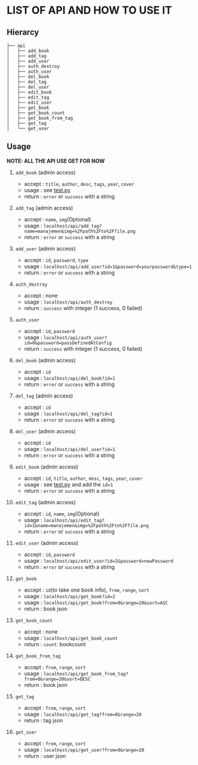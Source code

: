 # LIST OF API AND HOW TO USE IT
## Hierarcy
```
├── api
│   ├── add_book
│   ├── add_tag
│   ├── add_user
│   ├── auth_destroy
│   ├── auth_user
│   ├── del_book
│   ├── del_tag
│   ├── del_user
│   ├── edit_book
│   ├── edit_tag
│   ├── edit_user
│   ├── get_book
│   ├── get_book_count
│   ├── get_book_from_tag
│   ├── get_tag
│   └── get_user
```

## Usage
**NOTE: ALL THE API USE GET FOR NOW**

1. `add_book` (admin access)

    - accept : `title`, `author`, `desc`, `tags`, `year`, `cover`
    - usage  : see [test.py](./test.py)
    - return : `error` or `success` with a string

2. `add_tag` (admin access)

    - accept : `name`, `img`(Optional)
    - usage  : `localhost/api/add_tag?name=manajemen&img=%2Fpath%2Fto%2Ffile.png`
    - return : `error` or `success` with a string

3. `add_user` (admin access)

    - accept : `id`, `password`, `type`
    - usage  : `localhost/api/add_user?id=1&password=yourpassword&type=1`
    - return : `error` or `success` with a string

4. `auth_destroy`

    - accept : none
    - usage  : `localhost/api/auth_destroy`
    - return : `success` with integer (1 success, 0 failed)

5. `auth_user`

    - accept : `id`, `password`
    - usage  : `localhost/api/auth_user?id=0&password=passDefinedAtConfig`
    - return : `success` with integer (1 success, 0 failed)

6. `del_book` (admin access)

    - accept : `id`
    - usage  : `localhost/api/del_book?id=1`
    - return : `error` or `success` with a string

7. `del_tag` (admin access)

    - accept : `id`
    - usage  : `localhost/api/del_tag?id=1`
    - return : `error` or `success` with a string

8. `del_user` (admin access)

    - accept : `id`
    - usage  : `localhost/api/del_user?id=1`
    - return : `error` or `success` with a string


9. `edit_book` (admin access)

    - accept : `id`, `title`, `author`, `desc`, `tags`, `year`, `cover`
    - usage  : see [test.py](./test.py) and add the `id=1`
    - return : `error` or `success` with a string

10. `edit_tag` (admin access)

    - accept : `id`, `name`, `img`(Optional)
    - usage  : `localhost/api/edit_tag?id=1&name=manajemen&img=%2Fpath%2Fto%2Ffile.png`
    - return : `error` or `success` with a string

11. `edit_user` (admin access)

    - accept : `id`, `password`
    - usage  : `localhost/api/edit_user?id=2&password=newPassword`
    - return : `error` or `success` with a string

12. `get_book`

    - accept : `id`(to take one book info), `from`, `range`, `sort`
    - usage  : `localhost/api/get_book?id=2`
    - usage  : `localhost/api/get_book?from=0&range=20&sort=ASC`
    - return : book json

13. `get_book_count`

    - accept : none
    - usage  : `localhost/api/get_book_count`
    - return : `count`: bookcount

14. `get_book_from_tag`

    - accept : `from`, `range`, `sort`
    - usage  : `localhost/api/get_book_from_tag?from=0&range=20&sort=DESC`
    - return : book json

15. `get_tag`

    - accept : `from`, `range`, `sort`
    - usage  : `localhost/api/get_tag?from=0&range=20`
    - return : tag json

15. `get_user`

    - accept : `from`, `range`, `sort`
    - usage  : `localhost/api/get_user?from=0&range=20`
    - return : user json

